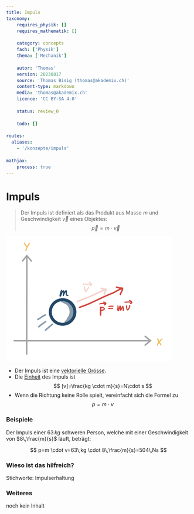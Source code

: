 ```yaml
---
title: Impuls
taxonomy:
	requires_physik: []
	requires_mathematik: []

	category: concepts
	fach: ['Physik']
	thema: ['Mechanik']

	autor: 'Thomas'
	version: 20230817
	source: 'Thomas Bisig (thomas@akademix.ch)'
	content-type: markdown
	media: 'thomas@akademix.ch'
	licence: 'CC BY-SA 4.0'

	status: review_0

	todo: []

routes:
  aliases:
    - '/konzepte/impuls'

mathjax:
	process: true
---
```


# Impuls
> Der Impuls ist definiert als das Produkt aus Masse $m$ und Geschwindigkeit $\vec{v}$ eines Objektes:
$$
\vec{p}=m \cdot \vec{v}
$$

![Impulskomponenten eines Balls](definition_impuls.svg?resize=400,300&class=float-right) 

- Der Impuls ist eine [vektorielle Grösse](/konzepte/vektorielle-groesse).
- Die [Einheit](/konzepte/si-einheit) des Impuls ist
$$
[v]=\frac{kg \cdot m}{s}=N\cdot s
$$
- Wenn die Richtung keine Rolle spielt, vereinfacht sich die Formel zu
$$
p=m \cdot v
$$

### Beispiele

Der Impuls einer $63\,kg$ schweren Person, welche mit einer Geschwindigkeit von $8\,\frac{m}{s}$ läuft, beträgt:

$$
p=m \cdot v=63\,kg \cdot 8\,\frac{m}{s}=504\,Ns
$$

### Wieso ist das hilfreich?

Stichworte: Impulserhaltung

### Weiteres

noch kein Inhalt